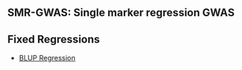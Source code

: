 ## SMR-GWAS: Single marker regression GWAS
**Fixed Regressions**
----------------------------------------------------------------
  - [BLUP Regression](http://htmlpreview.github.com/Mehdimomen/GenPred_1/master/HTML/GWAS_Singlemarker.html)
  
  

